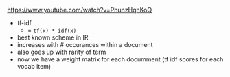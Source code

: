https://www.youtube.com/watch?v=PhunzHqhKoQ

* tf-idf
  * = `tf(x) * idf(x)`
* best known scheme in IR
* increases with # occurances within a document
* also goes up with rarity of term
* now we have a weight matrix for each documment (tf idf scores for each vocab item)












